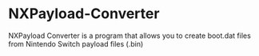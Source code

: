 # NXPayload-Converter
NXPayload Converter is a program that allows you to create boot.dat files from Nintendo Switch payload files (.bin)
